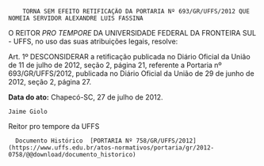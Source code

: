         TORNA SEM EFEITO RETIFICAÇÃO DA PORTARIA Nº 693/GR/UFFS/2012 QUE NOMEIA SERVIDOR ALEXANDRE LUIS FASSINA  

O REITOR *PRO TEMPORE* DA UNIVERSIDADE FEDERAL DA FRONTEIRA SUL - UFFS, no uso das suas atribuições legais, resolve:

 Art. 1º DESCONSIDERAR a retificação publicada no Diário Oficial da União de 11 de julho de 2012, seção 2, página 21, referente a Portaria nº 693/GR/UFFS/2012, publicada no Diário Oficial da União de 29 de junho de 2012, seção 2, página 27.

  

   **Data do ato:** Chapecó-SC, 27 de julho de 2012.   
 

    Jaime Giolo   
 Reitor pro tempore da UFFS 

      Documento Histórico  [PORTARIA Nº 758/GR/UFFS/2012](https://www.uffs.edu.br/atos-normativos/portaria/gr/2012-0758/@@download/documento_historico)     
      